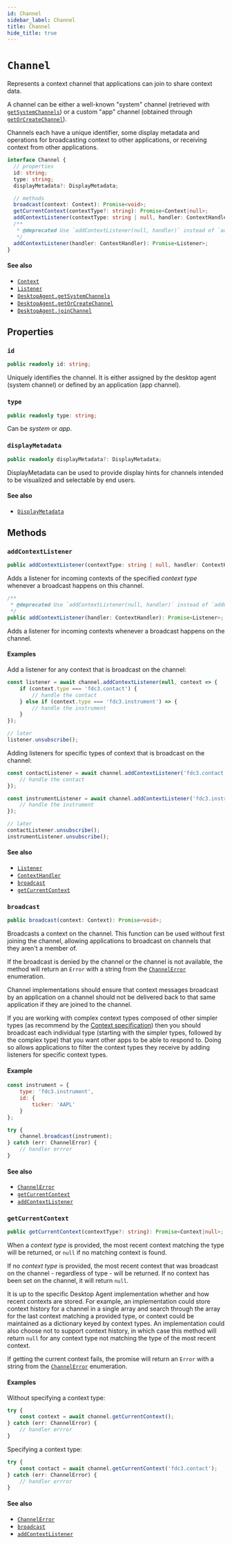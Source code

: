 ```yaml
---
id: Channel
sidebar_label: Channel
title: Channel
hide_title: true
---
```

# `Channel`

Represents a context channel that applications can join to share context data.

A channel can be either a well-known "system" channel (retrieved with [`getSystemChannels`](DesktopAgent#getsystemchannels)) or a custom "app" channel (obtained through [`getOrCreateChannel`](DesktopAgent#getorcreatechannel)).

Channels each have a unique identifier, some display metadata and operations for broadcasting context to other applications, or receiving context from other applications.

```ts
interface Channel {
  // properties
  id: string;
  type: string;
  displayMetadata?: DisplayMetadata;

  // methods
  broadcast(context: Context): Promise<void>;
  getCurrentContext(contextType?: string): Promise<Context|null>;
  addContextListener(contextType: string | null, handler: ContextHandler): Promise<Listener>;
  /**
   * @deprecated Use `addContextListener(null, handler)` instead of `addContextListener(handler)`
   */
  addContextListener(handler: ContextHandler): Promise<Listener>;
}
```

#### See also

* [`Context`](Types#context)
* [`Listener`](Types#listener)
* [`DesktopAgent.getSystemChannels`](DesktopAgent#getsystemchannels)
* [`DesktopAgent.getOrCreateChannel`](DesktopAgent#getorcreatechannel)
* [`DesktopAgent.joinChannel`](DesktopAgent#joinchannel)

## Properties

### `id`

```ts
public readonly id: string;
```

Uniquely identifies the channel. It is either assigned by the desktop agent (system channel) or defined by an application (app channel).

### `type`

```ts
public readonly type: string;
```

Can be _system_ or _app_.

### `displayMetadata`

```ts
public readonly displayMetadata?: DisplayMetadata;
```

DisplayMetadata can be used to provide display hints for channels intended to be visualized and selectable by end users.

#### See also
* [`DisplayMetadata`](Metadata#displaymetadata)

## Methods


### `addContextListener`
```ts
public addContextListener(contextType: string | null, handler: ContextHandler): Promise<Listener>;
```
Adds a listener for incoming contexts of the specified _context type_ whenever a broadcast happens on this channel.

```ts
/**
 * @deprecated Use `addContextListener(null, handler)` instead of `addContextListener(handler)`
 */
public addContextListener(handler: ContextHandler): Promise<Listener>;
```
Adds a listener for incoming contexts whenever a broadcast happens on the channel.


#### Examples

Add a listener for any context that is broadcast on the channel:

```ts
const listener = await channel.addContextListener(null, context => {
    if (context.type === 'fdc3.contact') {
        // handle the contact
    } else if (context.type === 'fdc3.instrument') => {
        // handle the instrument
    }
});

// later
listener.unsubscribe();
```

Adding listeners for specific types of context that is broadcast on the channel:

```ts
const contactListener = await channel.addContextListener('fdc3.contact', contact => {
    // handle the contact
});

const instrumentListener = await channel.addContextListener('fdc3.instrument', instrument => {
    // handle the instrument
});

// later
contactListener.unsubscribe();
instrumentListener.unsubscribe();
```

#### See also
* [`Listener`](Types#listener)
* [`ContextHandler`](Types#contexthandler)
* [`broadcast`](#broadcast)
* [`getCurrentContext`](#getcurrentcontext)

### `broadcast`

```typescript
public broadcast(context: Context): Promise<void>;
```

Broadcasts a context on the channel. This function can be used without first joining the channel, allowing applications to broadcast on channels that they aren't a member of.

If the broadcast is denied by the channel or the channel is not available, the method will return an `Error` with a string from the [`ChannelError`](ChannelError) enumeration.

Channel implementations should ensure that context messages broadcast by an application on a channel should not be delivered back to that same application if they are joined to the channel.

If you are working with complex context types composed of other simpler types (as recommend by the [Context specification](../../context/spec#assumptions)) then you should broadcast each individual type (starting with the simpler types, followed by the complex type) that you want other apps to be able to respond to. Doing so allows applications to filter the context types they receive by adding listeners for specific context types.

#### Example

```javascript
const instrument = {
    type: 'fdc3.instrument',
    id: {
        ticker: 'AAPL'
    }
};

try {
    channel.broadcast(instrument);
} catch (err: ChannelError) {
    // handler errror
}
```

#### See also
* [`ChannelError`](Errors#channelerror)
* [`getCurrentContext`](#getcurrentcontext)
* [`addContextListener`](#addcontextlistener)

### `getCurrentContext`

```ts
public getCurrentContext(contextType?: string): Promise<Context|null>;
```

When a _context type_ is provided, the most recent context matching the type will be returned, or `null` if no matching context is found.

If no _context type_ is provided, the most recent context that was broadcast on the channel - regardless of type - will be returned.  If no context has been set on the channel, it will return `null`.

It is up to the specific Desktop Agent implementation whether and how recent contexts are stored. For example, an implementation could store context history for a channel in a single array and search through the array for the last context matching a provided type, or context could be maintained as a dictionary keyed by context types. An implementation could also choose not to support context history, in which case this method will return `null` for any context type not matching the type of the most recent context.


If getting the current context fails, the promise will return an `Error` with a string from the [`ChannelError`](ChannelError) enumeration.

#### Examples

Without specifying a context type:

```ts
try {
    const context = await channel.getCurrentContext();
} catch (err: ChannelError) {
    // handler errror
}
```

Specifying a context type:

```ts
try {
    const contact = await channel.getCurrentContext('fdc3.contact');
} catch (err: ChannelError) {
    // handler errror
}
```

#### See also
* [`ChannelError`](Errors#channelerror)
* [`broadcast`](#broadcast)
* [`addContextListener`](#addcontextlistener)

